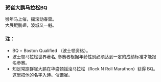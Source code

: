 ### 贺崔大鹏马拉松BQ
猴年马上催，摇滚动春雷。\
大展鲲鹏翅，波城又一魁。

### 注：
- BQ = Boston Qualified （波士顿资格）。
- 波士顿马拉松世界著名, 参赛者根据年龄性别必须达到一定的成绩标准才能报名参赛。
- 知足常跑群崔大鹏在华盛顿摇滚马拉松（Rock N Roll Marathon）获得 BQ。这里把他的名字入诗。催谐崔。
